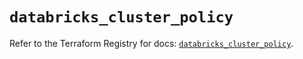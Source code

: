 # `databricks_cluster_policy`

Refer to the Terraform Registry for docs: [`databricks_cluster_policy`](https://registry.terraform.io/providers/databricks/databricks/1.85.0/docs/resources/cluster_policy).
